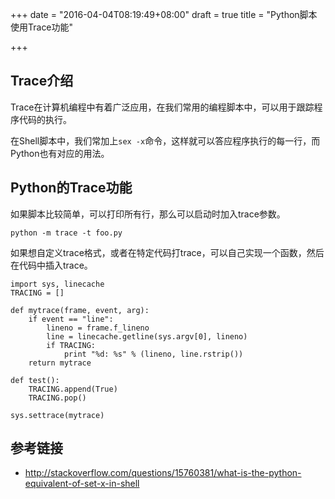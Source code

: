 +++
date = "2016-04-04T08:19:49+08:00"
draft = true
title = "Python脚本使用Trace功能"

+++

## Trace介绍

Trace在计算机编程中有着广泛应用，在我们常用的编程脚本中，可以用于跟踪程序代码的执行。

在Shell脚本中，我们常加上`sex -x`命令，这样就可以答应程序执行的每一行，而Python也有对应的用法。

## Python的Trace功能

如果脚本比较简单，可以打印所有行，那么可以启动时加入trace参数。

```
python -m trace -t foo.py
```

如果想自定义trace格式，或者在特定代码打trace，可以自己实现一个函数，然后在代码中插入trace。

```
import sys, linecache
TRACING = []

def mytrace(frame, event, arg):
    if event == "line":
        lineno = frame.f_lineno
        line = linecache.getline(sys.argv[0], lineno)
        if TRACING:
            print "%d: %s" % (lineno, line.rstrip())
    return mytrace

def test():
    TRACING.append(True)
    TRACING.pop()

sys.settrace(mytrace)
```

## 参考链接

* <http://stackoverflow.com/questions/15760381/what-is-the-python-equivalent-of-set-x-in-shell>
